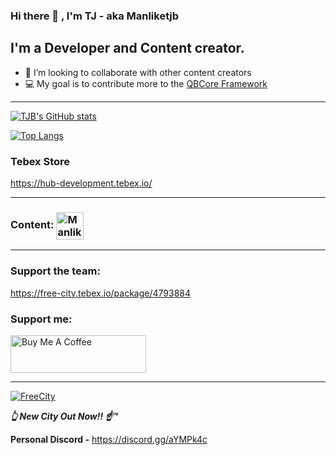 ### Hi there 👋 , I'm TJ - aka **Manliketjb**

## I'm a Developer and Content creator.

- 👯 I’m looking to collaborate with other content creators
- 💻 My goal is to contribute more to the [QBCore Framework][QBCore]

---

[![TJB's GitHub stats](https://github-readme-stats.vercel.app/api?username=Manliketjb&theme=radical)](https://github.com/Manliketjb)

[![Top Langs](https://github-readme-stats.vercel.app/api/top-langs/?username=Manliketjb&layout=compact&theme=radical)](https://github.com/Manliketjb)

### Tebex Store

https://hub-development.tebex.io/

---

### Content: [<img align="center" alt="Manliketjb | YouTube" width="44px" src="https://cdn.jsdelivr.net/npm/simple-icons@v3/icons/youtube.svg" />][youtube]

---

### Support the team:

https://free-city.tebex.io/package/4793884


### Support me:

<a href="https://www.buymeacoffee.com/ManLikeTJB" target="_blank"><img src="https://cdn.buymeacoffee.com/buttons/v2/default-yellow.png" alt="Buy Me A Coffee" style="height: 60px !important;width: 217px !important;" ></a>

---

[![FreeCity](https://media.giphy.com/media/6xIPScz9xcj1D5BB9N/giphy.gif)](https://discord.gg/ExVFTRaFGf)

_**👆 New City Out Now!! ☝™**_

[youtube]: https://www.youtube.com/channel/UCt5o-uXBUG9d2d4kQbgZzBg
[qbcore]: https://github.com/qbcore-framework

**Personal Discord -**
https://discord.gg/aYMPk4c
 
